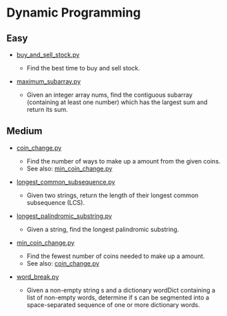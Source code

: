 Dynamic Programming
===================

## Easy

+ [buy_and_sell_stock.py](buy_and_sell_stock.py)
  - Find the best time to buy and sell stock.

+ [maximum_subarray.py](maximum_subarray.py)
  - Given an integer array nums, find the contiguous subarray (containing at least
    one number) which has the largest sum and return its sum.

## Medium

+ [coin_change.py](coin_change.py)
  - Find the number of ways to make up a amount from the given coins. 
  - See also: [min_coin_change.py](min_coin_change.py)

+ [longest_common_subsequence.py](longest_common_subsequence.py)
  - Given two strings, return the length of their longest common subsequence (LCS).

+ [longest_palindromic_substring.py](longest_palindromic_substring.py)
  - Given a string, find the longest palindromic substring.

+ [min_coin_change.py](min_coin_change.py)
  - Find the fewest number of coins needed to make up a amount. 
  - See also: [coin_change.py](coin_change.py)

+ [word_break.py](word_break.py)
  - Given a non-empty string s and a dictionary wordDict containing a list of
    non-empty words, determine if s can be segmented into a space-separated sequence
    of one or more dictionary words.

